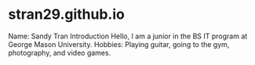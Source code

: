# stran29.github.io

Name: Sandy Tran
Introduction	Hello, I am a junior in the BS IT program at George Mason University.
Hobbies: Playing guitar, going to the gym, photography, and video games.
